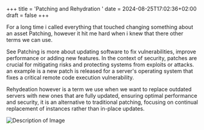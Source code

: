 +++
title = 'Patching and Rehydration '
date = 2024-08-25T17:02:36+02:00
draft = false
+++

For a long time i called everything that touched changing something about an asset Patching, however it hit me hard when i knew that there other terms we can use.

See Patching is more about updating software to fix vulnerabilities, improve performance or adding new features. In the context of security, patches are crucial for mitigating risks and protecting systems from exploits or attacks. an example is a new patch is released for a server's operating system that fixes a critical remote code execution vulnerability.


Rehydeation however is a term we use when we want to replace outdated servers with new ones that are fully updated, ensuring optimal performance and security, it is an alternative to traditional patching, focusing on continual replacement of instances rather than in-place updates.

<img src="/images/patch.png" alt="Description of Image">